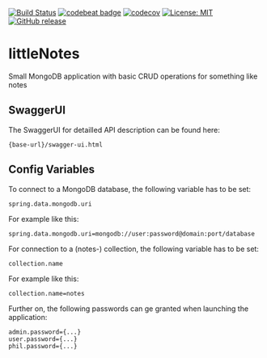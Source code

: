 [![Build Status](https://travis-ci.org/pixelstuermer/littleNotes.svg?branch=master)](https://travis-ci.org/pixelstuermer/littleNotes)
[![codebeat badge](https://codebeat.co/badges/90fba394-0049-4f25-86d7-31200bb792e4)](https://codebeat.co/projects/github-com-pixelstuermer-littlenotes-master)
[![codecov](https://codecov.io/gh/pixelstuermer/littleNotes/branch/master/graph/badge.svg)](https://codecov.io/gh/pixelstuermer/littleNotes)
[![License: MIT](https://img.shields.io/badge/License-MIT-yellow.svg)](https://opensource.org/licenses/MIT)
[![GitHub release](https://img.shields.io/github/release/pixelstuermer/littleNotes.svg)]()

# littleNotes
Small MongoDB application with basic CRUD operations for something like notes

## SwaggerUI
The SwaggerUI for detailled API description can be found here:

    {base-url}/swagger-ui.html

## Config Variables
To connect to a MongoDB database, the following variable has to be set:

    spring.data.mongodb.uri

For example like this:

    spring.data.mongodb.uri=mongodb://user:password@domain:port/database

For connection to a (notes-) collection, the following variable has to be set:

    collection.name

For example like this:

    collection.name=notes

Further on, the following passwords can ge granted when launching the application:

    admin.password={...}
    user.password={...}
    phil.password={...}